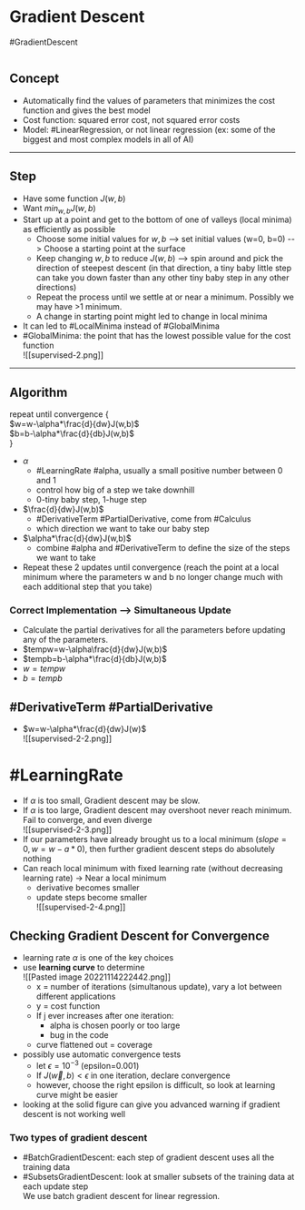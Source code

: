# Gradient Descent
#GradientDescent
```toc
```

## Concept
- Automatically find the values of parameters that minimizes the cost function and gives the best model
- Cost function: squared error cost, not squared error costs
- Model: #LinearRegression, or not linear regression (ex: some of the biggest and most complex models in all of AI)

------

## Step
- Have some function $J(w,b)$
- Want $min_{w,b}J(w,b)$
- Start up at a point and get to the bottom of one of valleys (local minima) as efficiently as possible
	- Choose some initial values for $w, b$ --> set initial values (w=0, b=0) --> Choose a starting point at the surface
	- Keep changing $w,b$ to reduce $J(w,b)$ --> spin around and pick the direction of steepest descent (in that direction, a tiny baby little step can take you down faster than any other tiny baby step in any other directions)
	- Repeat the process until we settle at or near a minimum. Possibly we may have >1 minimum.
	- A change in starting point might led to change in local minima
- It can led to #LocalMinima instead of #GlobalMinima
- #GlobalMinima: the point that has the lowest possible value for the cost function  
![[supervised-2.png]]
------

## Algorithm
repeat until convergence {  
$w=w-\alpha*\frac{d}{dw}J(w,b)$  
$b=b-\alpha*\frac{d}{db}J(w,b)$  
}
- $\alpha$
	- #LearningRate #alpha, usually a small positive number between 0 and 1
	- control how big of a step we take downhill
	- 0-tiny baby step, 1-huge step
- $\frac{d}{dw}J(w,b)$
	- #DerivativeTerm #PartialDerivative, come from #Calculus
	- which direction we want to take our baby step
- $\alpha*\frac{d}{dw}J(w,b)$
	- combine #alpha and #DerivativeTerm to define the size of the steps we want to take
- Repeat these 2 updates until convergence (reach the point at a local minimum where the parameters w and b no longer change much with each additional step that you take)

### Correct Implementation --> Simultaneous Update
- Calculate the partial derivatives for all the parameters before updating any of the parameters.
- $tempw=w-\alpha\frac{d}{dw}J(w,b)$
- $tempb=b-\alpha*\frac{d}{db}J(w,b)$
- $w=tempw$
- $b=tempb$

## #DerivativeTerm #PartialDerivative
- $w=w-\alpha*\frac{d}{dw}J(w)$  
![[supervised-2-2.png]]

# #LearningRate
- If $\alpha$ is too small, Gradient descent may be slow.
- If $\alpha$ is too large, Gradient descent may overshoot never reach minimum. Fail to converge, and even diverge  
![[supervised-2-3.png]]
- If our parameters have already brought us to a local minimum ($slope = 0, w = w - a * 0$), then further gradient descent steps do absolutely nothing
- Can reach local minimum with fixed learning rate (without decreasing learning rate) -> Near a local minimum
	- derivative becomes smaller
	- update steps become smaller  
![[supervised-2-4.png]]

## Checking Gradient Descent for Convergence
- learning rate $\alpha$ is one of the key choices
- use **learning curve** to determine  
	![[Pasted image 20221114222442.png]]
	- x = number of iterations (simultanous update), vary a lot between different applications
	- y = cost function
	- If j ever increases after one iteration:
		- alpha is chosen poorly or too large
		- bug in the code
	- curve flattened out = coverage
- possibly use automatic convergence tests
	- let $\epsilon=10^{-3}$ (epsilon=0.001)
	- If $J(\vec{w}, b) < \epsilon$ in one iteration, declare convergence
	- however, choose the right epsilon is difficult, so look at learning curve might be easier
- looking at the solid figure can give you advanced warning if gradient descent is not working well

### Two types of gradient descent
- #BatchGradientDescent: each step of gradient descent uses all the training data
- #SubsetsGradientDescent: look at smaller subsets of the training data at each update step  
We use batch gradient descent for linear regression.
